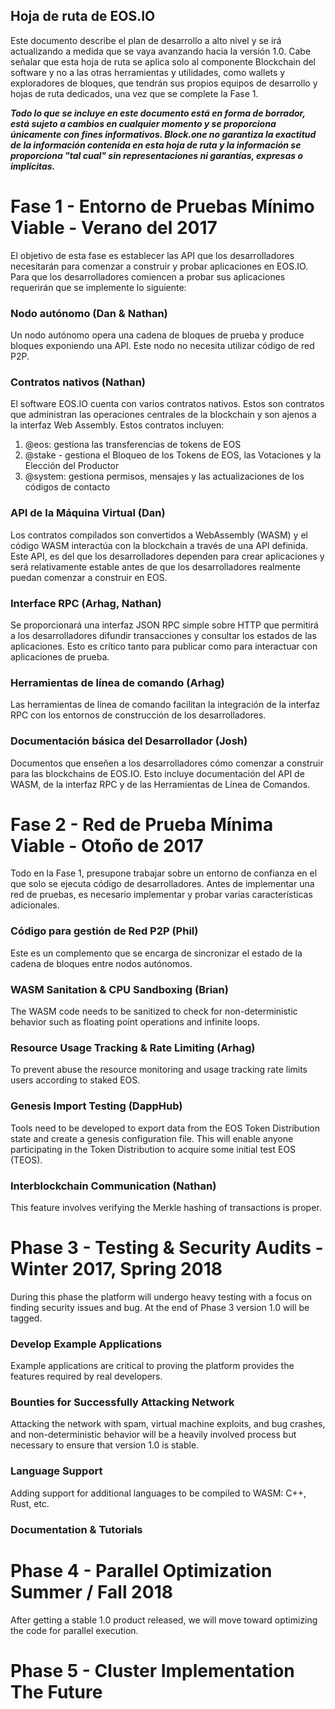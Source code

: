 ## Hoja de ruta de EOS.IO

Este documento describe el plan de desarrollo a alto nivel y se irá actualizando a medida que se vaya avanzando hacia la versión 1.0. Cabe señalar que esta hoja de ruta se aplica solo al componente Blockchain del software y no a las otras herramientas y utilidades, como wallets y exploradores de bloques, que tendrán sus propios equipos de desarrollo y hojas de ruta dedicados, una vez que se complete la Fase 1.

***Todo lo que se incluye en este documento está en forma de borrador, está sujeto a cambios en cualquier momento y se proporciona únicamente con fines informativos. Block.one no garantiza la exactitud de la información contenida en esta hoja de ruta y la información se proporciona "tal cual" sin representaciones ni garantías, expresas o implícitas.***

# Fase 1 - Entorno de Pruebas Mínimo Viable - Verano del 2017

El objetivo de esta fase es establecer las API que los desarrolladores necesitarán para comenzar a construir y probar aplicaciones en EOS.IO. Para que los desarrolladores comiencen a probar sus aplicaciones requerirán que se implemente lo siguiente:

### Nodo autónomo (Dan & Nathan)

Un nodo autónomo opera una cadena de bloques de prueba y produce bloques exponiendo una API. Este nodo no necesita utilizar código de red P2P.

### Contratos nativos (Nathan)

El software EOS.IO cuenta con varios contratos nativos. Estos son contratos que administran las operaciones centrales de la blockchain y son ajenos a la interfaz Web Assembly. Estos contratos incluyen:

1. @eos: gestiona las transferencias de tokens de EOS
2. @stake - gestiona el Bloqueo de los Tokens de EOS, las Votaciones y la Elección del Productor
3. @system: gestiona permisos, mensajes y las actualizaciones de los códigos de contacto

### API de la Máquina Virtual (Dan)

Los contratos compilados son convertidos a WebAssembly (WASM) y el código WASM interactúa con la blockchain a través de una API definida. Este API, es del que los desarrolladores dependen para crear aplicaciones y será relativamente estable antes de que los desarrolladores realmente puedan comenzar a construir en EOS.

### Interface RPC (Arhag, Nathan)

Se proporcionará una interfaz JSON RPC simple sobre HTTP que permitirá a los desarrolladores difundir transacciones y consultar los estados de las aplicaciones. Esto es crítico tanto para publicar como para interactuar con aplicaciones de prueba.

### Herramientas de línea de comando (Arhag)

Las herramientas de línea de comando facilitan la integración de la interfaz RPC con los entornos de construcción de los desarrolladores.

### Documentación básica del Desarrollador (Josh)

Documentos que enseñen a los desarrolladores cómo comenzar a construir para las blockchains de EOS.IO. Esto incluye documentación del API de WASM, de la interfaz RPC y de las Herramientas de Línea de Comandos.

# Fase 2 - Red de Prueba Mínima Viable - Otoño de 2017

Todo en la Fase 1, presupone trabajar sobre un entorno de confianza en el que solo se ejecuta código de desarrolladores. Antes de implementar una red de pruebas, es necesario implementar y probar varias características adicionales.

### Código para gestión de Red P2P (Phil)

Este es un complemento que se encarga de sincronizar el estado de la cadena de bloques entre nodos autónomos.

### WASM Sanitation & CPU Sandboxing (Brian)

The WASM code needs to be sanitized to check for non-deterministic behavior such as floating point operations and infinite loops.

### Resource Usage Tracking & Rate Limiting (Arhag)

To prevent abuse the resource monitoring and usage tracking rate limits users according to staked EOS.

### Genesis Import Testing (DappHub)

Tools need to be developed to export data from the EOS Token Distribution state and create a genesis configuration file. This will enable anyone participating in the Token Distribution to acquire some initial test EOS (TEOS).

### Interblockchain Communication (Nathan)

This feature involves verifying the Merkle hashing of transactions is proper.

# Phase 3 - Testing & Security Audits - Winter 2017, Spring 2018

During this phase the platform will undergo heavy testing with a focus on finding security issues and bug. At the end of Phase 3 version 1.0 will be tagged.

### Develop Example Applications

Example applications are critical to proving the platform provides the features required by real developers.

### Bounties for Successfully Attacking Network

Attacking the network with spam, virtual machine exploits, and bug crashes, and non-deterministic behavior will be a heavily involved process but necessary to ensure that version 1.0 is stable.

### Language Support

Adding support for additional languages to be compiled to WASM: C++, Rust, etc.

### Documentation & Tutorials

# Phase 4 - Parallel Optimization Summer / Fall 2018

After getting a stable 1.0 product released, we will move toward optimizing the code for parallel execution.

# Phase 5 - Cluster Implementation The Future